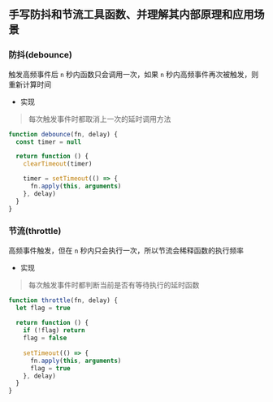 ## 手写防抖和节流工具函数、并理解其内部原理和应用场景

### 防抖(debounce)

触发高频事件后 `n` 秒内函数只会调用一次，如果 `n` 秒内高频事件再次被触发，则重新计算时间

- 实现

> 每次触发事件时都取消上一次的延时调用方法

```js
function debounce(fn, delay) {
  const timer = null

  return function () {
    clearTimeout(timer)

    timer = setTimeout(() => {
      fn.apply(this, arguments)
    }, delay)
  }
}
```

### 节流(throttle)

高频事件触发，但在 `n` 秒内只会执行一次，所以节流会稀释函数的执行频率

- 实现

> 每次触发事件时都判断当前是否有等待执行的延时函数

```js
function throttle(fn, delay) {
  let flag = true
  
  return function () {
    if (!flag) return
    flag = false
  
    setTimeout(() => {
      fn.apply(this, arguments)
      flag = true
    }, delay)
  }
}
```

